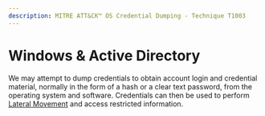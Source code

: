 ```yaml
---
description: MITRE ATT&CK™ OS Credential Dumping - Technique T1003
---
```


# Windows & Active Directory

We may attempt to dump credentials to obtain account login and credential material, normally in the form of a hash or a clear text password, from the operating system and software. Credentials can then be used to perform [Lateral Movement](../../../pivoting/) and access restricted information.
